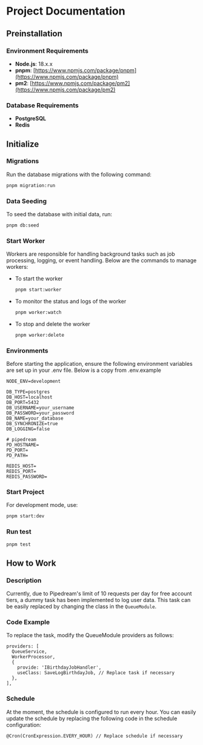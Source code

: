 # Project Documentation

## Preinstallation

### Environment Requirements

- **Node.js**: 18.x.x
- **pnpm**: [https://www.npmjs.com/package/pnpm](https://www.npmjs.com/package/pnpm)
- **pm2**: [https://www.npmjs.com/package/pm2](https://www.npmjs.com/package/pm2)

### Database Requirements

- **PostgreSQL**
- **Redis**

## Initialize

### Migrations

Run the database migrations with the following command:

```bash
pnpm migration:run
```

### Data Seeding

To seed the database with initial data, run:

```bash
pnpm db:seed
```

### Start Worker

Workers are responsible for handling background tasks such as job processing, logging, or event handling. Below are the commands to manage workers:

- To start the worker

  ```bash
  pnpm start:worker
  ```

- To monitor the status and logs of the worker

  ```bash
  pnpm worker:watch
  ```

- To stop and delete the worker

  ```bash
  pnpm worker:delete
  ```

### Environments

Before starting the application, ensure the following environment variables are set up in your .env file. Below is a copy from .env.example

```code
NODE_ENV=development

DB_TYPE=postgres
DB_HOST=localhost
DB_PORT=5432
DB_USERNAME=your_username
DB_PASSWORD=your_password
DB_NAME=your_database
DB_SYNCHRONIZE=true
DB_LOGGING=false

# pipedream
PD_HOSTNAME=
PD_PORT=
PD_PATH=

REDIS_HOST=
REDIS_PORT=
REDIS_PASSWORD=
```

### Start Project

For development mode, use:

```bash
pnpm start:dev
```

### Run test

```bash
pnpm test
```

## How to Work

### Description

Currently, due to Pipedream's limit of 10 requests per day for free account tiers, a dummy task has been implemented to log user data. This task can be easily replaced by changing the class in the `QueueModule`.

### Code Example

To replace the task, modify the QueueModule providers as follows:

```code
providers: [
  QueueService,
  WorkerProcessor,
  {
    provide: 'IBirthdayJobHandler',
    useClass: SaveLogBirthdayJob, // Replace task if necessary
  },
],
```

### Schedule

At the moment, the schedule is configured to run every hour. You can easily update the schedule by replacing the following code in the schedule configuration:

```code
@Cron(CronExpression.EVERY_HOUR) // Replace schedule if necessary
```
